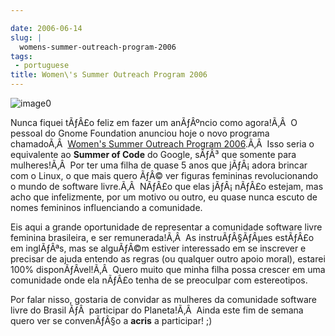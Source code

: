```yaml
---

date: 2006-06-14
slug: |
  womens-summer-outreach-program-2006
tags:
 - portuguese
title: Women\'s Summer Outreach Program 2006
---
```


![image0](http://static.flickr.com/73/167249435_432244b22a_o.jpg)

Nunca fiquei tÃƒÂ£o feliz em fazer um anÃƒÂºncio como agora!Ã‚Â  O
pessoal do Gnome Foundation anunciou hoje o novo programa chamadoÃ‚Â 
[Women's Summer Outreach Program
2006](http://www.gnome.org/projects/wsop/).Ã‚Â  Isso seria o equivalente
ao **Summer of Code** do Google, sÃƒÂ³ que somente para mulheres!Ã‚Â 
Por ter uma filha de quase 5 anos que jÃƒÂ¡ adora brincar com o Linux, o
que mais quero ÃƒÂ© ver figuras femininas revolucionando o mundo de
software livre.Ã‚Â  NÃƒÂ£o que elas jÃƒÂ¡ nÃƒÂ£o estejam, mas acho que
infelizmente, por um motivo ou outro, eu quase nunca escuto de nomes
femininos influenciando a comunidade.

Eis aqui a grande oportunidade de representar a comunidade software
livre feminina brasileira, e ser remunerada!Ã‚Â  As instruÃƒÂ§ÃƒÂµes
estÃƒÂ£o em inglÃƒÂªs, mas se alguÃƒÂ©m estiver interessado em se
inscrever e precisar de ajuda entendo as regras (ou qualquer outro apoio
moral), estarei 100% disponÃƒÂ­vel!Ã‚Â  Quero muito que minha filha
possa crescer em uma comunidade onde ela nÃƒÂ£o tenha de se preoculpar
com estereotipos.

Por falar nisso, gostaria de convidar as mulheres da comunidade software
livre do Brasil ÃƒÂ  participar do Planeta!Ã‚Â  Ainda este fim de semana
quero ver se convenÃƒÂ§o a **acris** a participar! ;)
